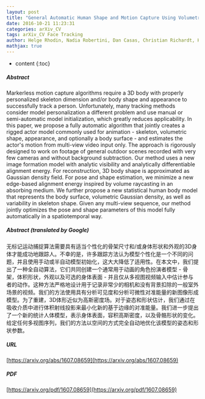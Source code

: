 ```yaml
---
layout: post
title: "General Automatic Human Shape and Motion Capture Using Volumetric Contour Cues"
date: 2016-10-21 11:23:31
categories: arXiv_CV
tags: arXiv_CV Face Tracking
author: Helge Rhodin, Nadia Robertini, Dan Casas, Christian Richardt, Hans-Peter Seidel, Christian Theobalt
mathjax: true
---
```


* content
{:toc}

##### Abstract
Markerless motion capture algorithms require a 3D body with properly personalized skeleton dimension and/or body shape and appearance to successfully track a person. Unfortunately, many tracking methods consider model personalization a different problem and use manual or semi-automatic model initialization, which greatly reduces applicability. In this paper, we propose a fully automatic algorithm that jointly creates a rigged actor model commonly used for animation - skeleton, volumetric shape, appearance, and optionally a body surface - and estimates the actor's motion from multi-view video input only. The approach is rigorously designed to work on footage of general outdoor scenes recorded with very few cameras and without background subtraction. Our method uses a new image formation model with analytic visibility and analytically differentiable alignment energy. For reconstruction, 3D body shape is approximated as Gaussian density field. For pose and shape estimation, we minimize a new edge-based alignment energy inspired by volume raycasting in an absorbing medium. We further propose a new statistical human body model that represents the body surface, volumetric Gaussian density, as well as variability in skeleton shape. Given any multi-view sequence, our method jointly optimizes the pose and shape parameters of this model fully automatically in a spatiotemporal way.

##### Abstract (translated by Google)
无标记运动捕捉算法需要具有适当个性化的骨架尺寸和/或身体形状和外观的3D身体才能成功地跟踪人。不幸的是，许多跟踪方法认为模型个性化是一个不同的问题，并且使用手动或半自动模型初始化，这大大降低了适用性。在本文中，我们提出了一种全自动算法，它们共同创建一个通常用于动画的角色扮演者模型 - 骨架，体积形状，外观以及可选的身体表面 - 并且仅从多视图视频输入中估计参与者的动作。这种方法严格地设计用于记录非常少的相机和没有背景扣除的一般室外场景的视频。我们的方法使用具有分析可见度和分析可微性对准能量的新图像形成模型。为了重建，3D体形近似为高斯密度场。对于姿态和形状估计，我们通过在吸收介质中进行体积射线投影来最小化新的基于边缘的对准能量。我们进一步提出了一个新的统计人体模型，表示身体表面，容积高斯密度，以及骨骼形状的变化。给定任何多视图序列，我们的方法以空间的方式完全自动地优化该模型的姿态和形状参数。

##### URL
[https://arxiv.org/abs/1607.08659](https://arxiv.org/abs/1607.08659)

##### PDF
[https://arxiv.org/pdf/1607.08659](https://arxiv.org/pdf/1607.08659)


